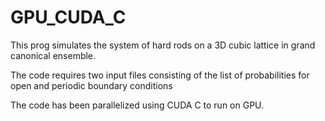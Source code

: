 # GPU_CUDA_C

This prog simulates the system of hard rods on a 3D cubic lattice in grand canonical ensemble. 

The code requires two input files consisting of the list of probabilities for open and periodic boundary conditions

The code has been parallelized using CUDA C to run on GPU. 
